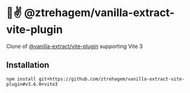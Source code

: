 # 🧁✌️ @ztrehagem/vanilla-extract-vite-plugin

Clone of [@vanilla-extract/vite-plugin](https://www.npmjs.com/package/@vanilla-extract/vite-plugin) supporting Vite 3

## Installation

```
npm install git+https://github.com/ztrehagem/vanilla-extract-vite-plugin#v3.6.0+vite3
```
